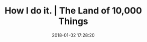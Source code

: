---
date: 2018-01-02 17:28:20
link:
  source: pocket
  source_url: https://getpocket.com
  text: How I do it. | The Land of 10,000 Things
  url: https://charlessoule.wordpress.com/2013/12/30/how-i-do-it/
slug: how-i-do-it-the-land-of-10000-things
source: pocket
syndicated:
- type: facebook
  url: https://www.facebook.com/stephen.roy.tang/posts/10152695996933912
title: How I do it. | The Land of 10,000 Things
---